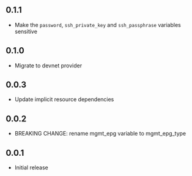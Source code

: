## 0.1.1

- Make the `password`, `ssh_private_key` and `ssh_passphrase` variables sensitive

## 0.1.0

- Migrate to devnet provider

## 0.0.3

- Update implicit resource dependencies

## 0.0.2

- BREAKING CHANGE: rename mgmt_epg variable to mgmt_epg_type

## 0.0.1

- Initial release
